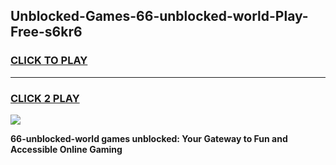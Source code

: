 
## Unblocked-Games-66-unblocked-world-Play-Free-s6kr6
<h3>
<a href="https://premium76.site?title=66-unblocked-world&ref=21A">CLICK TO PLAY</a></h3>
<hr>

<h3>
<a href="https://premium76.site?title=66-unblocked-world&ref=21A">CLICK 2 PLAY</a>
  
</h3>

<a href="https://premium76.site?title=66-unblocked-world&ref=21A"><img src="https://clearcache.store/games.png"></a>


**66-unblocked-world games unblocked: Your Gateway to Fun and Accessible Online Gaming**
